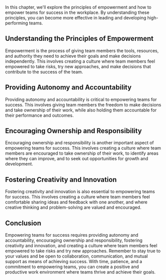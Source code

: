 
In this chapter, we'll explore the principles of empowerment and how to empower teams for success in the workplace. By understanding these principles, you can become more effective in leading and developing high-performing teams.

Understanding the Principles of Empowerment
-------------------------------------------

Empowerment is the process of giving team members the tools, resources, and authority they need to achieve their goals and make decisions independently. This involves creating a culture where team members feel empowered to take risks, try new approaches, and make decisions that contribute to the success of the team.

Providing Autonomy and Accountability
-------------------------------------

Providing autonomy and accountability is critical to empowering teams for success. This involves giving team members the freedom to make decisions and take ownership of their work, while also holding them accountable for their performance and outcomes.

Encouraging Ownership and Responsibility
----------------------------------------

Encouraging ownership and responsibility is another important aspect of empowering teams for success. This involves creating a culture where team members are encouraged to take ownership of their work, to identify areas where they can improve, and to seek out opportunities for growth and development.

Fostering Creativity and Innovation
-----------------------------------

Fostering creativity and innovation is also essential to empowering teams for success. This involves creating a culture where team members feel comfortable sharing ideas and feedback with one another, and where creative thinking and problem-solving are valued and encouraged.

Conclusion
----------

Empowering teams for success requires providing autonomy and accountability, encouraging ownership and responsibility, fostering creativity and innovation, and creating a culture where team members feel empowered to take risks and try new approaches. Remember to stay true to your values and be open to collaboration, communication, and mutual support as means of achieving success. With time, patience, and a commitment to empowering teams, you can create a positive and productive work environment where teams thrive and achieve their goals.
